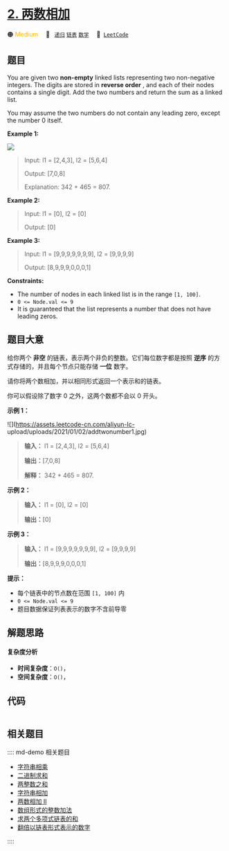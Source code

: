 # [2. 两数相加](https://leetcode.com/problems/add-two-numbers)

🟠 <font color=#ffb800>Medium</font>&emsp; 🔖&ensp; [`递归`](/leetcode/outline/tag/recursion.md) [`链表`](/leetcode/outline/tag/linked-list.md) [`数学`](/leetcode/outline/tag/math.md)&emsp; 🔗&ensp;[`LeetCode`](https://leetcode.com/problems/add-two-numbers)


## 题目

You are given two **non-empty** linked lists representing two non-negative
integers. The digits are stored in **reverse order** , and each of their nodes
contains a single digit. Add the two numbers and return the sum as a linked
list.

You may assume the two numbers do not contain any leading zero, except the
number 0 itself.



**Example 1:**

![](https://assets.leetcode.com/uploads/2020/10/02/addtwonumber1.jpg)

> Input: l1 = [2,4,3], l2 = [5,6,4]
> 
> Output: [7,0,8]
> 
> Explanation: 342 + 465 = 807.

**Example 2:**

> Input: l1 = [0], l2 = [0]
> 
> Output: [0]

**Example 3:**

> Input: l1 = [9,9,9,9,9,9,9], l2 = [9,9,9,9]
> 
> Output: [8,9,9,9,0,0,0,1]

**Constraints:**

  * The number of nodes in each linked list is in the range `[1, 100]`.
  * `0 <= Node.val <= 9`
  * It is guaranteed that the list represents a number that does not have leading zeros.


## 题目大意

给你两个 **非空** 的链表，表示两个非负的整数。它们每位数字都是按照 **逆序**  的方式存储的，并且每个节点只能存储 **一位**  数字。

请你将两个数相加，并以相同形式返回一个表示和的链表。

你可以假设除了数字 0 之外，这两个数都不会以 0 开头。



**示例 1：**

![](https://assets.leetcode-cn.com/aliyun-lc-
upload/uploads/2021/01/02/addtwonumber1.jpg)

> 
> 
> 
> 
> 
> **输入：** l1 = [2,4,3], l2 = [5,6,4]
> 
> **输出：**[7,0,8]
> 
> **解释：** 342 + 465 = 807.
> 
> 

**示例 2：**

> 
> 
> 
> 
> 
> **输入：** l1 = [0], l2 = [0]
> 
> **输出：**[0]
> 
> 

**示例 3：**

> 
> 
> 
> 
> 
> **输入：** l1 = [9,9,9,9,9,9,9], l2 = [9,9,9,9]
> 
> **输出：**[8,9,9,9,0,0,0,1]
> 
> 



**提示：**

  * 每个链表中的节点数在范围 `[1, 100]` 内
  * `0 <= Node.val <= 9`
  * 题目数据保证列表表示的数字不含前导零


## 解题思路

#### 复杂度分析

- **时间复杂度**：`O()`，
- **空间复杂度**：`O()`，

## 代码

```javascript

```

## 相关题目

:::: md-demo 相关题目
- [字符串相乘](https://leetcode.com/problems/multiply-strings)
- [二进制求和](https://leetcode.com/problems/add-binary)
- [两整数之和](https://leetcode.com/problems/sum-of-two-integers)
- [字符串相加](https://leetcode.com/problems/add-strings)
- [两数相加 II](https://leetcode.com/problems/add-two-numbers-ii)
- [数组形式的整数加法](https://leetcode.com/problems/add-to-array-form-of-integer)
- [求两个多项式链表的和](https://leetcode.com/problems/add-two-polynomials-represented-as-linked-lists)
- [翻倍以链表形式表示的数字](https://leetcode.com/problems/double-a-number-represented-as-a-linked-list)

::::
